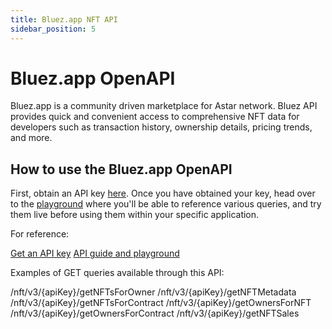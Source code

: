 ```yaml
---
title: Bluez.app NFT API
sidebar_position: 5
---
```


# Bluez.app OpenAPI

Bluez.app is a community driven marketplace for Astar network. Bluez API provides quick and convenient access to comprehensive NFT data for developers such as transaction history, ownership details, pricing trends, and more. 

## How to use the Bluez.app OpenAPI

First, obtain an API key [here](https://docs.google.com/forms/d/e/1FAIpQLSf5Fa3Tapwakj5O--peMN9woGc54gXLyOXB1aSG5ewciT0FPQ/viewform). Once you have obtained your key, head over to the [playground](https://api.bluez.app/api/#/) where you'll be able to reference various queries, and try them live before using them within your specific application.

For reference:

[Get an API key](https://docs.google.com/forms/d/e/1FAIpQLSf5Fa3Tapwakj5O--peMN9woGc54gXLyOXB1aSG5ewciT0FPQ/viewform)
[API guide and playground](https://api.bluez.app/api/#/)

Examples of GET queries available through this API:

/nft/v3/{apiKey}/getNFTsForOwner
/nft/v3/{apiKey}/getNFTMetadata
/nft/v3/{apiKey}/getNFTsForContract
/nft/v3/{apiKey}/getOwnersForNFT
/nft/v3/{apiKey}/getOwnersForContract
/nft/v3/{apiKey}/getNFTSales
